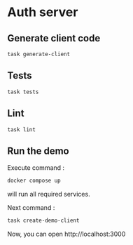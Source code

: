# Auth server

## Generate client code

```
task generate-client
```

## Tests

```
task tests
```

## Lint

```
task lint
```

## Run the demo

Execute command : 
```bash
docker compose up
```
will run all required services.

Next command : 
```bash
task create-demo-client
```

Now, you can open http://localhost:3000
